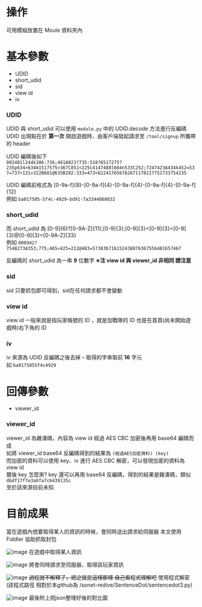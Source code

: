 # 操作
可用模組放置在 Moule 資料夾內

# 基本參數

* UDID
* short_udid
* sid
* view id
* iv

### UDID
UDID 與 short_udid 可以使用 `module.py` 中的 UDID.decode 方法進行反編碼  
UDID 出現點在於 **第一次** 開啟遊戲時，由客戶端發起請求至 `/tool/signup` 所攜帶的 header  

UDID 編碼後如下  
`
002481l244k386:736;461A823?735:518?6517275?235p634>634m1517575>367C851<225C4147488l684n533C252;7247423A434k452=537=737>131>322B681@635B282:333=473<622417656762671178217751733754235
`  

UDID 編碼前格式為 [0-9a-f]{8}-[0-9a-f]{4}-[0-9a-f]{4}-[0-9a-f]{4}-[0-9a-f]{12}  
例如 `ba017505-5f4c-4929-bd91-7a3344868032`  

### short_udid
而 short_udid 為 [0-9]{6}\?[0-9A-Z]{11};[0-9]{3};[0-9]{3}<[0-9]{3}=[0-9]{3}@[0-9]{3}=[0-9A-Z]{33}  
例如 `000942?754B273A353;775;465<425=212@483=573836716152438876367556481657467`

反編碼的 short_udid 為一串 **9** 位數字 **※注 view id 與 viewer_id 非相同 請注意**

### sid
sid 只要抓包即可得到，sid在任何請求都不會變動


### view id
view id 一般來說是指玩家帳號的 ID ，就是加戰隊的 ID 也是在首頁(尚未開始遊戲時)右下角的 ID 

### iv 
iv 來源為 UDID 反編碼之後去掉 **-** 取得的字串取前 **16** 字元  
如 `ba0175055f4c4929`

# 回傳參數

* viewer_id


### viewer_id
viewer_id 為雜湊碼，內容為 view id 經過 AES CBC 加密後再用 base64 編碼而成  
如將 viewer_id base64 反編碼得到的結果為 `(經過AES加密資料) (key)`  
而加密的資料可以使用 key、iv 進行 AES CBC 解密，可以發現加密的資料為 view id  
爾後 key 怎麼來? key 還可以再用 base64 反編碼，得到的結果是雜湊碼，類似 `dbdf17f7e3a6fa7c6439135c`  
至於該來源目前未知

# 目前成果

當在遊戲內想要取得某人的資訊的時候，會同時送出請求給伺服器
本文使用 Fiddler 協助抓取封包

![image](https://github.com/ThanatosDi/sonet-redive/blob/master/Imgs/get_profile%20-%20game.png)
在遊戲中取得某人資訊

![image](https://github.com/ThanatosDi/sonet-redive/blob/master/Imgs/get_profile%20-%20fiddler.png)
將會同時請求至伺服器，取得該玩家資訊


![image](https://github.com/ThanatosDi/sonet-redive/blob/master/Imgs/get_profile%20-%20%E8%A7%A3%E5%AF%86.png)
~~過程就不解釋了，總之就是這樣那樣 自己看程式理解吧~~
使用程式解密(該程式路徑 相對於本github為 /sonet-redive/SentenceDot/sentencedot3.py)

![image](https://github.com/ThanatosDi/sonet-redive/blob/master/Imgs/get_profile%20-%20%E6%AF%94%E5%B0%8D.png)
最後附上把json整理好後的對比圖

